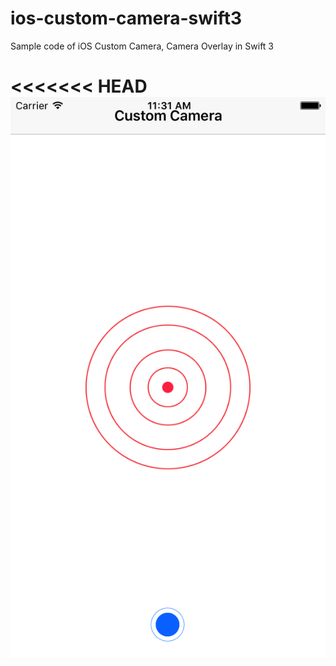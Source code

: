 # ios-custom-camera-swift3
Sample code of iOS Custom Camera, Camera Overlay in Swift 3

<<<<<<< HEAD
![alt tag](https://github.com/ShanghaiTimes/ios-custom-camera-swift3/blob/master/ScreenShots/SimulatorScreenShot.png)
=======
